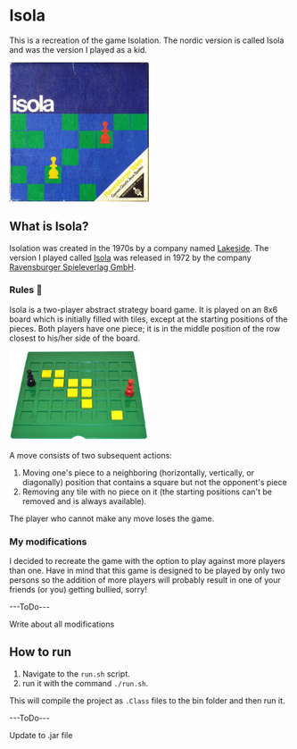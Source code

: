 # Isola
This is a recreation of the game Isolation.
The nordic version is called Isola and was the version I played as a kid.

<img src="https://github.com/SvenssonJesper/Isola/blob/master/res/images/gameBox.png" alt="Isola (nordic version of Isolation)" width="250">

## What is Isola?
Isolation was created in the 1970s by a company named [Lakeside][Lside].
The version I played called [Isola][Isola] was released in 1972 by the company 
[Ravensburger Spieleverlag GmbH][GmbH].

### Rules :closed_book:
Isola is a two-player abstract strategy board game. It is played on an 8x6 board which is initially filled with tiles, except at the starting positions of the pieces. Both players have one piece; it is in the middle position of the row closest to his/her side of the board.

<img src="https://github.com/SvenssonJesper/Isola/blob/master/res/images/IsolaBoard.png" alt="Isola game board" width="250">


A move consists of two subsequent actions:

1. Moving one's piece to a neighboring (horizontally, vertically, or diagonally) position that contains a square but not the opponent's piece
2. Removing any tile with no piece on it (the starting positions can't be removed and is always available).

The player who cannot make any move loses the game.

### My modifications
I decided to recreate the game with the option to play against more players than one. 
Have in mind that this game is designed to be played by only two persons so the addition of more players 
will probably result in one of your friends (or you) getting bullied, sorry! 

---ToDo---

Write about all modifications

## How to run
1. Navigate to the `run.sh` script.
2. run it with the command `./run.sh`.

This will compile the project as `.Class` files to the bin folder and then run it.

---ToDo---

Update to .jar file

[lside]: (https://www.lakeside.com/homels)
[GmbH]: (https://www.ravensburger.org/uk/start/index.html)
[Isola]: (https://boardgamegeek.com/boardgameversion/223480/nordic-first-edition)
